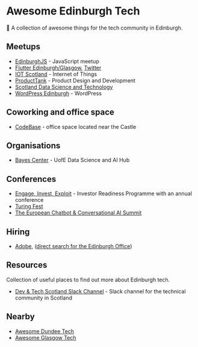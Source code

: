 # Awesome Edinburgh Tech

🏴󠁧󠁢󠁳󠁣󠁴󠁿 A collection of awesome things for the tech community in Edinburgh.

## Meetups

- [EdinburghJS](https://www.edinburghjs.org) - JavaScript meetup
- [Flutter Edinburgh/Glasgow](https://www.meetup.com/flutter-edin-glas/), [Twitter](https://twitter.com/flutterscotland)
- [IOT Scotland](https://www.meetup.com/iotscotland/) - Internet of Things
- [ProductTank](https://www.meetup.com/producttankedi/) - Product Design and Development
- [Scotland Data Science and Technology](https://www.meetup.com/scotland-data-science-technology-meetup/)
- [WordPress Edinburgh](https://www.meetup.com/wordpress-edinburgh/) - WordPress

## Coworking and office space

- [CodeBase](https://www.thisiscodebase.com/) - office space located near the Castle

## Organisations

- [Bayes Center](https://www.ed.ac.uk/bayes) - UofE Data Science and AI Hub


## Conferences

- [Engage, Invest, Exploit](https://www.eie-invest.com/) - Investor Readiness Programme with an annual conference
- [Turing Fest](https://www.turingfest.com/)
- [The European Chatbot & Conversational AI Summit](https://theeuropeanchatbot.com/)

## Hiring

- [Adobe](https://www.adobe.com/careers.html), ([direct search for the Edinburgh Office](https://adobe.wd5.myworkdayjobs.com/external_experienced?locations=3ba4ecdf4893100bc84ae0da81726bfc))

## Resources

Collection of useful places to find out more about Edinburgh tech.

* [Dev & Tech Scotland Slack Channel](http://links.devtech.scot/slack) - Slack channel for the technical community in Scotland

## Nearby

- [Awesome Dundee Tech](https://github.com/dougaitken/awesome-dundee-tech)
- [Awesome Glasgow Tech](https://github.com/AddJam/awesome-glasgow-tech)
